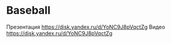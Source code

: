 # Baseball

Презентация https://disk.yandex.ru/d/YoNC9J8pVqctZg
Видео https://disk.yandex.ru/d/YoNC9J8pVqctZg
